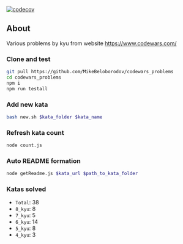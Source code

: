 [![codecov](https://codecov.io/gh/MikeBeloborodov/codewars_problems/graph/badge.svg?token=276C6UO7OL)](https://codecov.io/gh/MikeBeloborodov/codewars_problems)

## About

Various problems by kyu from website https://www.codewars.com/

### Clone and test

```sh
git pull https://github.com/MikeBeloborodov/codewars_problems
cd codewars_problems
npm i
npm run testall
```

### Add new kata
```sh
bash new.sh $kata_folder $kata_name
```

### Refresh kata count
```sh
node count.js
```

### Auto README formation
```sh
node getReadme.js $kata_url $path_to_kata_folder
```

### Katas solved
- ```Total```: 38
- ```8_kyu```: 8
- ```7_kyu```: 5
- ```6_kyu```: 14
- ```5_kyu```: 8
- ```4_kyu```: 3
